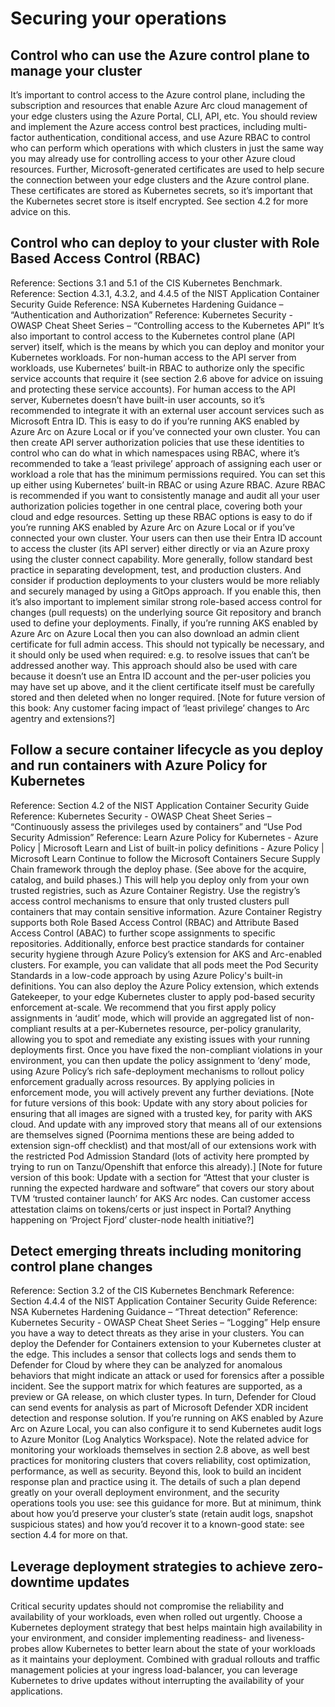 # Securing your operations
## Control who can use the Azure control plane to manage your cluster
It’s important to control access to the Azure control plane, including the subscription and resources that enable Azure Arc cloud management of your edge clusters using the Azure Portal, CLI, API, etc.  You should review and implement the Azure access control best practices, including multi-factor authentication, conditional access, and use Azure RBAC to control who can perform which operations with which clusters in just the same way you may already use for controlling access to your other Azure cloud resources.
Further, Microsoft-generated certificates are used to help secure the connection between your edge clusters and the Azure control plane. These certificates are stored as Kubernetes secrets, so it’s important that the Kubernetes secret store is itself encrypted.  See section 4.2 for more advice on this.
## Control who can deploy to your cluster with Role Based Access Control (RBAC)
Reference: Sections 3.1 and 5.1 of the CIS Kubernetes Benchmark.  
Reference: Section 4.3.1, 4.3.2, and 4.4.5 of the NIST Application Container Security Guide
Reference: NSA Kubernetes Hardening Guidance – “Authentication and Authorization”
Reference: Kubernetes Security - OWASP Cheat Sheet Series – “Controlling access to the Kubernetes API”
It’s also important to control access to the Kubernetes control plane (API server) itself, which is the means by which you can deploy and monitor your Kubernetes workloads.
For non-human access to the API server from workloads, use Kubernetes’ built-in RBAC to authorize only the specific service accounts that require it (see section 2.6 above for advice on issuing and protecting these service accounts).
For human access to the API server, Kubernetes doesn’t have built-in user accounts, so it’s recommended to integrate it with an external user account services such as Microsoft Entra ID.  This is easy to do if you’re running AKS enabled by Azure Arc on Azure Local or if you’ve connected your own cluster.
You can then create API server authorization policies that use these identities to control who can do what in which namespaces using RBAC, where it’s recommended to take a ‘least privilege’ approach of assigning each user or workload a role that has the minimum permissions required.  You can set this up either using Kubernetes’ built-in RBAC or using Azure RBAC.  Azure RBAC is recommended if you want to consistently manage and audit all your user authorization policies together in one central place, covering both your cloud and edge resources.  Setting up these RBAC options is easy to do if you’re running AKS enabled by Azure Arc on Azure Local or if you’ve connected your own cluster.  Your users can then use their Entra ID account to access the cluster (its API server) either directly or via an Azure proxy using the cluster connect capability.
More generally, follow standard best practice in separating development, test, and production clusters.  And consider if production deployments to your clusters would be more reliably and securely managed by using a GitOps approach.  If you enable this, then it’s also important to implement similar strong role-based access control for changes (pull requests) on the underlying source Git repository and branch used to define your deployments.
Finally, if you’re running AKS enabled by Azure Arc on Azure Local then you can also download an admin client certificate for full admin access.  This should not typically be necessary, and it should only be used when required: e.g. to resolve issues that can’t be addressed another way.  This approach should also be used with care because it doesn’t use an Entra ID account and the per-user policies you may have set up above, and it the client certificate itself must be carefully stored and then deleted when no longer required.
[Note for future version of this book: Any customer facing impact of ‘least privilege’ changes to Arc agentry and extensions?]
## Follow a secure container lifecycle as you deploy and run containers with Azure Policy for Kubernetes
Reference: Section 4.2 of the NIST Application Container Security Guide
Reference: Kubernetes Security - OWASP Cheat Sheet Series – “Continuously assess the privileges used by containers” and “Use Pod Security Admission”
Reference: Learn Azure Policy for Kubernetes - Azure Policy | Microsoft Learn and List of built-in policy definitions - Azure Policy | Microsoft Learn
Continue to follow the Microsoft Containers Secure Supply Chain framework through the deploy phase.  (See above for the acquire, catalog, and build phases.)  This will help you deploy only from your own trusted registries, such as Azure Container Registry.  Use the registry’s access control mechanisms to ensure that only trusted clusters pull containers that may contain sensitive information.  Azure Container Registry supports both Role Based Access Control (RBAC) and Attribute Based Access Control (ABAC) to further scope assignments to specific repositories.
Additionally, enforce best practice standards for container security hygiene through Azure Policy’s extension for AKS and Arc-enabled clusters.  For example, you can validate that all pods meet the Pod Security Standards in a low-code approach by using Azure Policy's built-in definitions.  You can also deploy the Azure Policy extension, which extends Gatekeeper, to your edge Kubernetes cluster to apply pod-based security enforcement at-scale.  We recommend that you first apply policy assignments in ‘audit’ mode, which will provide an aggregated list of non-compliant results at a per-Kubernetes resource, per-policy granularity, allowing you to spot and remediate any existing issues with your running deployments first. Once you have fixed the non-compliant violations in your environment, you can then update the policy assignment to ‘deny’ mode, using Azure Policy’s rich safe-deployment mechanisms to rollout policy enforcement gradually across resources. By applying policies in enforcement mode, you will actively prevent any further deviations. 
[Note for future versions of this book: Update with any story about policies for ensuring that all images are signed with a trusted key, for parity with AKS cloud.  And update with any improved story that means all of our extensions are themselves signed (Poornima mentions these are being added to extension sign-off checklist) and that most/all of our extensions work with the restricted Pod Admission Standard (lots of activity here prompted by trying to run on Tanzu/Openshift that enforce this already).]
[Note for future version of this book: Update with a section for “Attest that your cluster is running the expected hardware and software” that covers our story about TVM ‘trusted container launch’ for AKS Arc nodes.  Can customer access attestation claims on tokens/certs or just inspect in Portal?  Anything happening on ‘Project Fjord’ cluster-node health initiative?]
## Detect emerging threats including monitoring control plane changes
Reference: Section 3.2 of the CIS Kubernetes Benchmark
Reference: Section 4.4.4 of the NIST Application Container Security Guide
Reference: NSA Kubernetes Hardening Guidance – “Threat detection”
Reference: Kubernetes Security - OWASP Cheat Sheet Series – “Logging”
Help ensure you have a way to detect threats as they arise in your clusters.
You can deploy the Defender for Containers extension to your Kubernetes cluster at the edge. This includes a sensor that collects logs and sends them to Defender for Cloud by where they can be analyzed for anomalous behaviors that might indicate an attack or used for forensics after a possible incident.  See the support matrix for which features are supported, as a preview or GA release, on which cluster types.  In turn, Defender for Cloud can send events for analysis as part of Microsoft Defender XDR incident detection and response solution.
If you’re running on AKS enabled by Azure Arc on Azure Local, you can also configure it to send Kubernetes audit logs to Azure Monitor (Log Analytics Workspace).  Note the related advice for monitoring your workloads themselves in section 2.8 above, as well best practices for monitoring clusters that covers reliability, cost optimization, performance, as well as security.
Beyond this, look to build an incident response plan and practice using it.  The details of such a plan depend greatly on your overall deployment environment, and the security operations tools you use: see this guidance for more.  But at minimum, think about how you’d preserve your cluster’s state (retain audit logs, snapshot suspicious states) and how you’d recover it to a known-good state: see section 4.4 for more on that.
## Leverage deployment strategies to achieve zero-downtime updates
Critical security updates should not compromise the reliability and availability of your workloads, even when rolled out urgently. Choose a Kubernetes deployment strategy that best helps maintain high availability in your environment, and consider implementing readiness- and liveness-probes allow Kubernetes to better learn about the state of your workloads as it maintains your deployment.  Combined with gradual rollouts and traffic management policies at your ingress load-balancer, you can leverage Kubernetes to drive updates without interrupting the availability of your applications.
